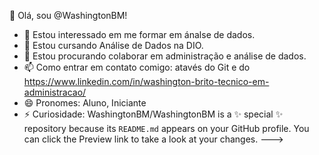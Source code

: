 👋 Olá, sou @WashingtonBM!
- 👀 Estou interessado em me formar em ánalse de dados.
- 🌱 Estou cursando Análise de Dados na DIO.
- 💞️ Estou procurando colaborar em administração e análise de dados.
- 📫 Como entrar em contato comigo: atavés do Git e do  https://www.linkedin.com/in/washington-brito-tecnico-em-administracao/
- 😄 Pronomes: Aluno, Iniciante
- ⚡ Curiosidade:
WashingtonBM/WashingtonBM is a ✨ special ✨ repository because its `README.md`  appears on your GitHub profile.
You can click the Preview link to take a look at your changes.
--->
